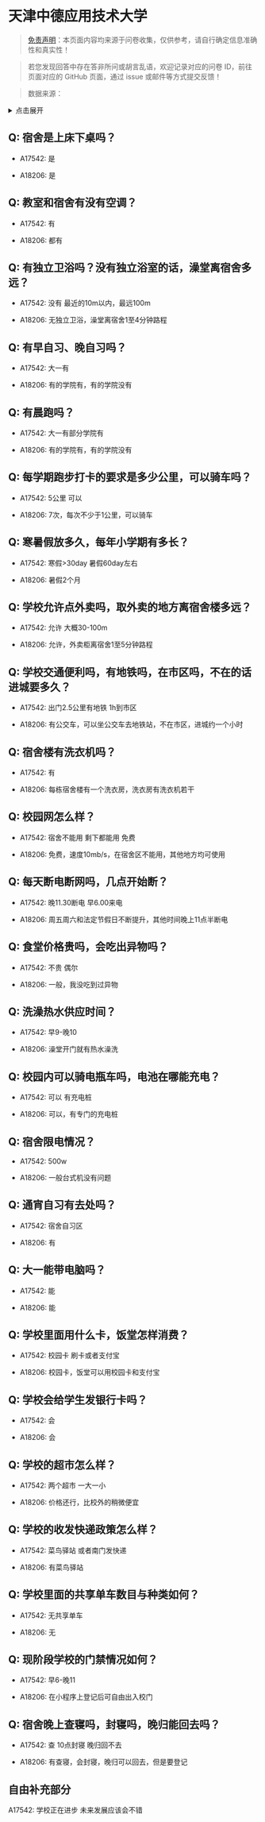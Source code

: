 # 天津中德应用技术大学

> [免责声明](https://colleges.chat/#_3)：本页面内容均来源于问卷收集，仅供参考，请自行确定信息准确性和真实性！

> 若您发现回答中存在答非所问或胡言乱语，欢迎记录对应的问卷 ID，前往页面对应的 GitHub 页面，通过 issue 或邮件等方式提交反馈！

> 数据来源：

<details><summary>点击展开</summary>
<ul>
<li>A17542: 匿名 (2023 年 06 月)</li>
<li>A18206: 匿名 (2023 年 06 月)</li>
</ul>
</details>

## Q: 宿舍是上床下桌吗？

- A17542: 是

- A18206: 是

## Q: 教室和宿舍有没有空调？

- A17542: 有

- A18206: 都有

## Q: 有独立卫浴吗？没有独立浴室的话，澡堂离宿舍多远？

- A17542: 没有 最近的10m以内，最远100m

- A18206: 无独立卫浴，澡堂离宿舍1至4分钟路程

## Q: 有早自习、晚自习吗？

- A17542: 大一有

- A18206: 有的学院有，有的学院没有

## Q: 有晨跑吗？

- A17542: 大一有部分学院有

- A18206: 有的学院有，有的学院没有

## Q: 每学期跑步打卡的要求是多少公里，可以骑车吗？

- A17542: 5公里 可以

- A18206: 7次，每次不少于1公里，可以骑车

## Q: 寒暑假放多久，每年小学期有多长？

- A17542: 寒假>30day 暑假60day左右

- A18206: 暑假2个月

## Q: 学校允许点外卖吗，取外卖的地方离宿舍楼多远？

- A17542: 允许 大概30-100m

- A18206: 允许，外卖柜离宿舍1至5分钟路程

## Q: 学校交通便利吗，有地铁吗，在市区吗，不在的话进城要多久？

- A17542: 出门2.5公里有地铁 1h到市区

- A18206: 有公交车，可以坐公交车去地铁站，不在市区，进城约一个小时

## Q: 宿舍楼有洗衣机吗？

- A17542: 有

- A18206: 每栋宿舍楼有一个洗衣房，洗衣房有洗衣机若干

## Q: 校园网怎么样？

- A17542: 宿舍不能用 剩下都能用 免费

- A18206: 免费，速度10mb/s，在宿舍区不能用，其他地方均可使用

## Q: 每天断电断网吗，几点开始断？

- A17542: 晚11.30断电 早6.00来电

- A18206: 周五周六和法定节假日不断提升，其他时间晚上11点半断电

## Q: 食堂价格贵吗，会吃出异物吗？

- A17542: 不贵 偶尔

- A18206: 一般，我没吃到过异物

## Q: 洗澡热水供应时间？

- A17542: 早9-晚10

- A18206: 澡堂开门就有热水澡洗

## Q: 校园内可以骑电瓶车吗，电池在哪能充电？

- A17542: 可以 有充电桩

- A18206: 可以，有专门的充电桩

## Q: 宿舍限电情况？

- A17542: 500w

- A18206: 一般台式机没有问题

## Q: 通宵自习有去处吗？

- A17542: 宿舍自习区

- A18206: 有

## Q: 大一能带电脑吗？

- A17542: 能

- A18206: 能

## Q: 学校里面用什么卡，饭堂怎样消费？

- A17542: 校园卡 刷卡或者支付宝

- A18206: 校园卡，饭堂可以用校园卡和支付宝

## Q: 学校会给学生发银行卡吗？

- A17542: 会

- A18206: 会

## Q: 学校的超市怎么样？

- A17542: 两个超市 一大一小

- A18206: 价格还行，比校外的稍微便宜

## Q: 学校的收发快递政策怎么样？

- A17542: 菜鸟驿站 或者南门发快递

- A18206: 有菜鸟驿站

## Q: 学校里面的共享单车数目与种类如何？

- A17542: 无共享单车

- A18206: 无

## Q: 现阶段学校的门禁情况如何？

- A17542: 早6-晚11

- A18206: 在小程序上登记后可自由出入校门

## Q: 宿舍晚上查寝吗，封寝吗，晚归能回去吗？

- A17542: 查 10点封寝 晚归回不去

- A18206: 有查寝，会封寝，晚归可以回去，但是要登记

## 自由补充部分

A17542: 学校正在进步 未来发展应该会不错